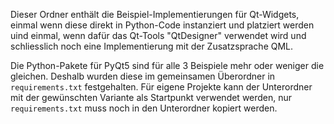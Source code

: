 Dieser Ordner enthält die Beispiel-Implementierungen für Qt-Widgets, einmal
wenn diese direkt in Python-Code instanziert und platziert werden uind einmal,
wenn dafür das Qt-Tools "QtDesigner" verwendet wird und schliesslich noch eine
Implementierung mit der Zusatzsprache QML.

Die Python-Pakete für PyQt5 sind für alle 3 Beispiele mehr oder weniger die
gleichen. Deshalb wurden diese im gemeinsamen Überordner in `requirements.txt`
festgehalten. Für eigene Projekte kann der Unterordner mit der gewünschten
Variante als Startpunkt verwendet werden, nur `requirements.txt` muss noch in
den Unterordner kopiert werden.
